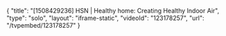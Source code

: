 {
    "title": "[1508429236] HSN | Healthy home: Creating Healthy Indoor Air",
    "type": "solo",
    "layout": "iframe-static",
    "videoId": "123178257",
    "url": "\/tvpembed\/123178257"
}